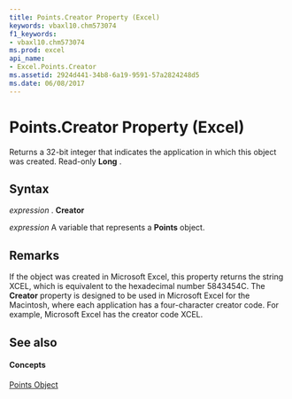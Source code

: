 ```yaml
---
title: Points.Creator Property (Excel)
keywords: vbaxl10.chm573074
f1_keywords:
- vbaxl10.chm573074
ms.prod: excel
api_name:
- Excel.Points.Creator
ms.assetid: 2924d441-34b8-6a19-9591-57a2824248d5
ms.date: 06/08/2017
---
```



# Points.Creator Property (Excel)

Returns a 32-bit integer that indicates the application in which this object was created. Read-only  **Long** .


## Syntax

 _expression_ . **Creator**

 _expression_ A variable that represents a **Points** object.


## Remarks

If the object was created in Microsoft Excel, this property returns the string XCEL, which is equivalent to the hexadecimal number 5843454C. The  **Creator** property is designed to be used in Microsoft Excel for the Macintosh, where each application has a four-character creator code. For example, Microsoft Excel has the creator code XCEL.


## See also


#### Concepts


[Points Object](points-object-excel.md)

